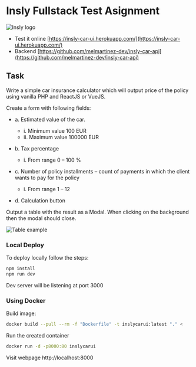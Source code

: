 # Insly Fullstack Test Asignment

![Insly logo](https://insly.com/en/wp-content/themes/Bonamore/img/logo.svg)
- Test it online [https://insly-car-ui.herokuapp.com/](https://insly-car-ui.herokuapp.com/)
- Backend [https://github.com/melmartinez-dev/insly-car-api](https://github.com/melmartinez-dev/insly-car-api)
## Task
Write a simple car insurance calculator which will output price of the policy using vanilla PHP and ReactJS or VueJS.

Create a form with following fields:

   - a. Estimated value of the car.

     - i. Minimum value 100 EUR
     - ii. Maximum value 100000 EUR

   - b. Tax percentage

     - i. From range 0 – 100 %

   - c. Number of policy installments – count of payments in which the client wants to pay for the policy

     - i. From range 1 – 12

   - d. Calculation button

Output a table with the result as a Modal. When clicking on the background then the modal should close.

![Table example](https://i.imgur.com/yfwXd5y.png)

### Local Deploy

To deploy locally follow the steps:

```sh
npm install
npm run dev
```
Dev server will be listening at port 3000

### Using Docker

Build image:
```sh
docker build --pull --rm -f "Dockerfile" -t inslycarui:latest "." <
```

Run the created container
```sh
docker run -d -p8000:80 inslycarui
```

Visit webpage http://localhost:8000